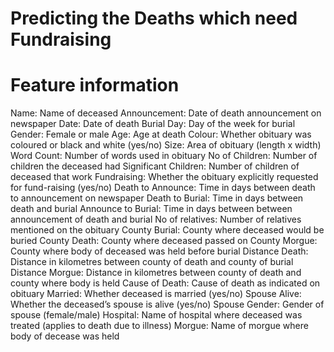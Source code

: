 # Predicting the Deaths which need Fundraising

# Feature information
Name: Name of deceased 
Announcement: Date of death announcement on newspaper 
Date: Date of death 
Burial Day: Day of the week for burial 
Gender: Female or male 
Age: Age at death 
Colour: Whether obituary was coloured or black and white (yes/no) 
Size: Area of obituary (length x width) 
Word Count: Number of words used in obituary 
No of Children: Number of children the deceased had 
Significant Children: Number of children of deceased that work 
Fundraising: Whether the obituary explicitly requested for fund-raising (yes/no) 
Death to Announce: Time in days between death to announcement on newspaper 
Death to Burial: Time in days between death and burial 
Announce to Burial: Time in days between between announcement of death and burial 
No of relatives: Number of relatives mentioned on the obituary 
County Burial: County where deceased would be buried 
County Death: County where deceased passed on 
County Morgue: County where body of deceased was held before burial 
Distance Death: Distance in kilometres between county of death and county of burial 
Distance Morgue:  Distance in kilometres between county of death and county where body is held 
Cause of Death: Cause of death as indicated on obituary Married: Whether deceased is married (yes/no) 
Spouse Alive: Whether the deceased’s spouse is alive (yes/no) Spouse Gender: Gender of spouse (female/male) 
Hospital: Name of hospital where deceased was treated (applies to death due to illness) Morgue: Name of morgue where body of decease was held
